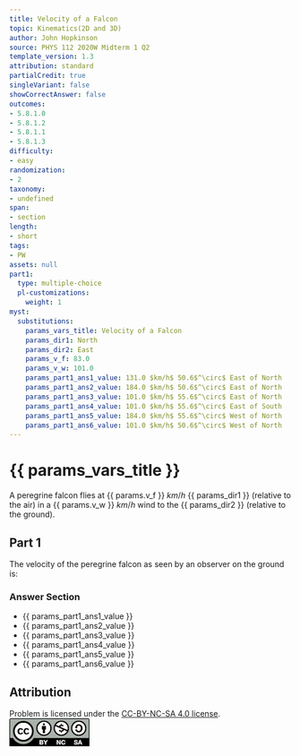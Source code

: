 ```yaml
---
title: Velocity of a Falcon
topic: Kinematics(2D and 3D)
author: John Hopkinson
source: PHYS 112 2020W Midterm 1 Q2
template_version: 1.3
attribution: standard
partialCredit: true
singleVariant: false
showCorrectAnswer: false
outcomes:
- 5.8.1.0
- 5.8.1.2
- 5.8.1.1
- 5.8.1.3
difficulty:
- easy
randomization:
- 2
taxonomy:
- undefined
span:
- section
length:
- short
tags:
- PW
assets: null
part1:
  type: multiple-choice
  pl-customizations:
    weight: 1
myst:
  substitutions:
    params_vars_title: Velocity of a Falcon
    params_dir1: North
    params_dir2: East
    params_v_f: 83.0
    params_v_w: 101.0
    params_part1_ans1_value: 131.0 $km/h$ 50.6$^\circ$ East of North
    params_part1_ans2_value: 184.0 $km/h$ 50.6$^\circ$ East of North
    params_part1_ans3_value: 101.0 $km/h$ 55.6$^\circ$ East of North
    params_part1_ans4_value: 101.0 $km/h$ 55.6$^\circ$ East of South
    params_part1_ans5_value: 184.0 $km/h$ 55.6$^\circ$ West of North
    params_part1_ans6_value: 101.0 $km/h$ 50.6$^\circ$ West of North
---
```

# {{ params_vars_title }}
A peregrine falcon flies at {{ params.v_f }} $km/h$ {{ params_dir1 }} (relative to the air) in a {{ params.v_w }} $km/h$ wind to the {{ params_dir2 }} (relative to the ground).

## Part 1

The velocity of the peregrine falcon as seen by an observer on the ground is:

### Answer Section

- {{ params_part1_ans1_value }}
- {{ params_part1_ans2_value }}
- {{ params_part1_ans3_value }}
- {{ params_part1_ans4_value }}
- {{ params_part1_ans5_value }}
- {{ params_part1_ans6_value }}

## Attribution

Problem is licensed under the [CC-BY-NC-SA 4.0 license](https://creativecommons.org/licenses/by-nc-sa/4.0/).<br> ![The Creative Commons 4.0 license requiring attribution-BY, non-commercial-NC, and share-alike-SA license.](https://raw.githubusercontent.com/firasm/bits/master/by-nc-sa.png)